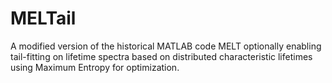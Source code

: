 # MELTail
A modified version of the historical MATLAB code MELT optionally enabling tail-fitting on lifetime spectra based on distributed characteristic lifetimes using Maximum Entropy for optimization. 
